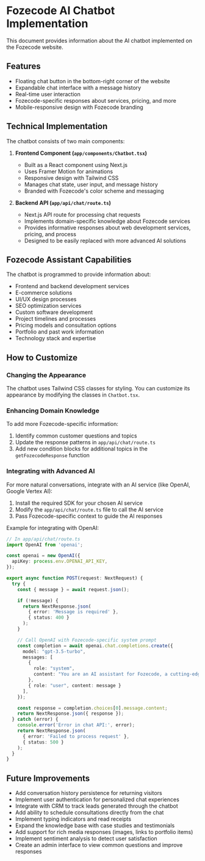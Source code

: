 # Fozecode AI Chatbot Implementation

This document provides information about the AI chatbot implemented on the Fozecode website.

## Features

- Floating chat button in the bottom-right corner of the website
- Expandable chat interface with a message history
- Real-time user interaction
- Fozecode-specific responses about services, pricing, and more
- Mobile-responsive design with Fozecode branding

## Technical Implementation

The chatbot consists of two main components:

1. **Frontend Component (`app/components/Chatbot.tsx`)**
   - Built as a React component using Next.js
   - Uses Framer Motion for animations
   - Responsive design with Tailwind CSS
   - Manages chat state, user input, and message history
   - Branded with Fozecode's color scheme and messaging

2. **Backend API (`app/api/chat/route.ts`)**
   - Next.js API route for processing chat requests
   - Implements domain-specific knowledge about Fozecode services
   - Provides informative responses about web development services, pricing, and process
   - Designed to be easily replaced with more advanced AI solutions

## Fozecode Assistant Capabilities

The chatbot is programmed to provide information about:

- Frontend and backend development services
- E-commerce solutions
- UI/UX design processes
- SEO optimization services
- Custom software development
- Project timelines and processes
- Pricing models and consultation options
- Portfolio and past work information
- Technology stack and expertise

## How to Customize

### Changing the Appearance

The chatbot uses Tailwind CSS classes for styling. You can customize its appearance by modifying the classes in `Chatbot.tsx`.

### Enhancing Domain Knowledge

To add more Fozecode-specific information:

1. Identify common customer questions and topics
2. Update the response patterns in `app/api/chat/route.ts`
3. Add new condition blocks for additional topics in the `getFozecodeResponse` function

### Integrating with Advanced AI

For more natural conversations, integrate with an AI service (like OpenAI, Google Vertex AI):

1. Install the required SDK for your chosen AI service
2. Modify the `app/api/chat/route.ts` file to call the AI service
3. Pass Fozecode-specific context to guide the AI responses

Example for integrating with OpenAI:

```typescript
// In app/api/chat/route.ts
import OpenAI from 'openai';

const openai = new OpenAI({
  apiKey: process.env.OPENAI_API_KEY,
});

export async function POST(request: NextRequest) {
  try {
    const { message } = await request.json();

    if (!message) {
      return NextResponse.json(
        { error: 'Message is required' },
        { status: 400 }
      );
    }

    // Call OpenAI with Fozecode-specific system prompt
    const completion = await openai.chat.completions.create({
      model: "gpt-3.5-turbo",
      messages: [
        { 
          role: "system", 
          content: "You are an AI assistant for Fozecode, a cutting-edge web development agency. Your goal is to help visitors with inquiries about our services, portfolio, pricing, and project timelines. You should provide clear and professional responses, guiding users through our web development solutions, including frontend and backend development, e-commerce, UI/UX design, SEO, and custom software solutions. Offer helpful insights on how we can enhance their online presence and suggest scheduling a free consultation when appropriate. Keep your responses friendly, concise, and informative." 
        },
        { role: "user", content: message }
      ],
    });

    const response = completion.choices[0].message.content;
    return NextResponse.json({ response });
  } catch (error) {
    console.error('Error in chat API:', error);
    return NextResponse.json(
      { error: 'Failed to process request' },
      { status: 500 }
    );
  }
}
```

## Future Improvements

- Add conversation history persistence for returning visitors
- Implement user authentication for personalized chat experiences
- Integrate with CRM to track leads generated through the chatbot
- Add ability to schedule consultations directly from the chat
- Implement typing indicators and read receipts
- Expand the knowledge base with case studies and testimonials
- Add support for rich media responses (images, links to portfolio items)
- Implement sentiment analysis to detect user satisfaction
- Create an admin interface to view common questions and improve responses 